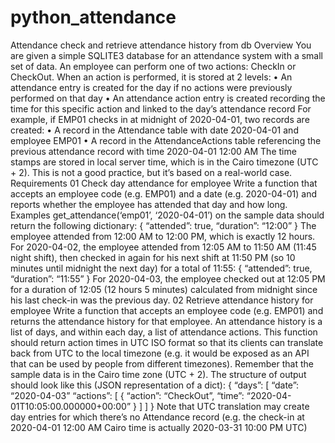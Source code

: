 # python_attendance
Attendance check and retrieve attendance history from db
Overview
You are given a simple SQLITE3 database for an attendance system with a small set of data.
An employee can perform one of two actions: CheckIn or CheckOut. When an action is performed, it is stored at 2 levels:
•	An attendance entry is created for the day if no actions were previously performed on that day
•	An attendance action entry is created recording the time for this specific action and linked to the day’s attendance record
For example, if EMP01 checks in at midnight of 2020-04-01, two records are created:
•	A record in the Attendance table with date 2020-04-01 and employee EMP01
•	A record in the AttendanceActions table referencing the previous attendance record with time 2020-04-01 12:00 AM
The time stamps are stored in local server time, which is in the Cairo timezone (UTC + 2). This is not a good practice, but it’s based on a real-world case.
Requirements
01 Check day attendance for employee
Write a function that accepts an employee code (e.g. EMP01) and a date (e.g. 2020-04-01) and reports whether the employee has attended that day and how long.
Examples
get_attendance(‘emp01’, ‘2020-04-01’) on the sample data should return the following dictionary:
{
    “attended”: true,
    “duration”: “12:00”
}
The employee attended from 12:00 AM to 12:00 PM, which is exactly 12 hours.
For 2020-04-02, the employee attended from 12:05 AM to 11:50 AM (11:45 night shift), then checked in again for his next shift at 11:50 PM (so 10 minutes until midnight the next day) for a total of 11:55:
{
  “attended”: true,
  “duration”: “11:55”
}
For 2020-04-03, the employee checked out at 12:05 PM for a duration of 12:05 (12 hours 5 minutes) calculated from midnight since his last check-in was the previous day.
02 Retrieve attendance history for employee
Write a function that accepts an employee code (e.g. EMP01) and returns the attendance history for that employee. An attendance history is a list of days, and within each day, a list of attendance actions. 
This function should return action times in UTC ISO format so that its clients can translate back from UTC to the local timezone (e.g. it would be exposed as an API that can be used by people from different timezones). Remember that the sample data is in the Cairo time zone (UTC + 2).
The structure of output should look like this (JSON representation of a dict):
{
  “days”: [
    “date”: “2020-04-03”
    “actions”: [
{ “action”: “CheckOut”, “time”: “2020-04-01T10:05:00.000000+00:00” }
    ]
  ]
}
Note that UTC translation may create day entries for which there’s no Attendance record (e.g. the check-in at 2020-04-01 12:00 AM Cairo time is actually 2020-03-31 10:00 PM UTC)
